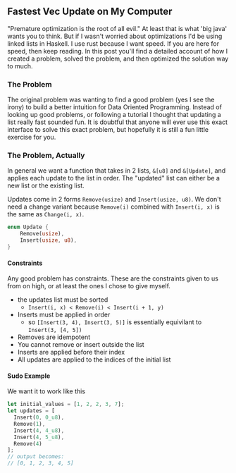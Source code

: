 ## Fastest Vec Update on My Computer

"Premature optimization is the root of all evil." At least that is what 'big java'
wants you to think. But if I wasn't worried about optimizations I'd be using 
linked lists in Haskell. I use rust because I want speed. If you are here for
speed, then keep reading. In this post you'll find a detailed account of how I
created a problem, solved the problem, and then optimized the solution way to
much.

### The Problem

The original problem was wanting to find a good problem (yes I see the irony) to
build a better intuition for Data Oriented Programming. Instead of looking up
good problems, or following a tutorial I thought that updating a list really
fast sounded fun. It is doubtful that anyone will ever use this exact interface
to solve this exact problem, but hopefully it is still a fun little exercise for
you.

### The Problem, Actually

In general we want a function that takes in 2 lists, `&[u8]` and `&[Update]`,
and applies each update to the list in order. The "updated" list can either be
a new list or the existing list.

Updates come in 2 forms `Remove(usize)` and `Insert(usize, u8)`. We don't need
a change variant because `Remove(i)` combined with `Insert(i, x)` is the same as
`Change(i, x)`.

```rust
enum Update {
    Remove(usize),
    Insert(usize, u8),
}
```

#### Constraints

Any good problem has constraints. These are the constraints given to us from on
high, or at least the ones I chose to give myself.
- the updates list must be sorted
  - `Insert(i, x) < Remove(i) < Insert(i + 1, y)`
- Inserts must be applied in order
  - so `[Insert(3, 4), Insert(3, 5)]` is essentially equivilant to `Insert(3, [4, 5])`
- Removes are idempotent
- You cannot remove or insert outside the list
- Inserts are applied before their index
- All updates are applied to the indices of the initial list

#### Sudo Example

We want it to work like this

```rust
let initial_values = [1, 2, 2, 3, 7];
let updates = [
  Insert(0, 0_u8),
  Remove(1),
  Insert(4, 4_u8),
  Insert(4, 5_u8),
  Remove(4)
];
// output becomes:
// [0, 1, 2, 3, 4, 5]
```

